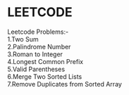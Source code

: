 # LEETCODE
Leetcode Problems:-<br>
1.Two Sum<br>
2.Palindrome Number<br>
3.Roman to Integer<br>
4.Longest Common Prefix<br>
5.Valid Parentheses<br>
6.Merge Two Sorted Lists<br>
7.Remove Duplicates from Sorted Array

